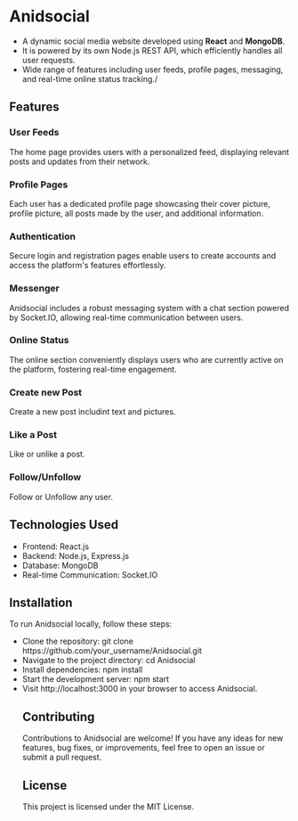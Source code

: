 
<h1>Anidsocial</h1>

<ul>
<li>A dynamic social media website developed using <b>React</b> and <b>MongoDB</b>.</li>
<li>It is powered by its own Node.js REST API, which efficiently handles all user requests.</li>
<li>Wide range of features including user feeds, profile pages, messaging, and real-time online status tracking./</li>
</ul>

<h2>Features</h2>
<h3>User Feeds</h3>
The home page provides users with a personalized feed, displaying relevant posts and updates from their network.

<h3>Profile Pages</h3>
Each user has a dedicated profile page showcasing their cover picture, profile picture, all posts made by the user, and additional information.

<h3>Authentication</h3>
Secure login and registration pages enable users to create accounts and access the platform's features effortlessly.

<h3>Messenger</h3>
Anidsocial includes a robust messaging system with a chat section powered by Socket.IO, allowing real-time communication between users.

<h3>Online Status</h3>
The online section conveniently displays users who are currently active on the platform, fostering real-time engagement.

<h3>Create new Post</h3>
Create a new post includint text and pictures.

<h3>Like a Post</h3>
Like or unlike a post.

<h3>Follow/Unfollow</h3>
Follow or Unfollow any user.

<h2>Technologies Used</h2>
<ul>
  <li>Frontend: React.js</li>
  <li>Backend: Node.js, Express.js</li>
  <li>Database: MongoDB</li>
  <li>Real-time Communication: Socket.IO</li>
</ul>

<h2>Installation</h2>
To run Anidsocial locally, follow these steps:
<ul>
<li>Clone the repository: git clone https://github.com/your_username/Anidsocial.git</li>
<li>Navigate to the project directory: cd Anidsocial</li>
<li>Install dependencies: npm install</li>
<li>Start the development server: npm start</li>
<li>Visit http://localhost:3000 in your browser to access Anidsocial.</li>

<h2>Contributing</h2>
Contributions to Anidsocial are welcome! If you have any ideas for new features, bug fixes, or improvements, feel free to open an issue or submit a pull request.

<h2>License</h2>
This project is licensed under the MIT License.
